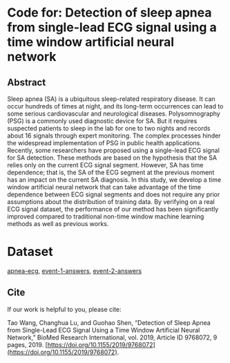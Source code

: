 #  Code for: Detection of sleep apnea from single-lead ECG signal using a time window artificial neural network

## Abstract

Sleep apnea (SA) is a ubiquitous sleep-related respiratory disease. It can occur hundreds of times at night, and its long-term occurrences can lead to some serious cardiovascular and neurological diseases. Polysomnography (PSG) is a commonly used diagnostic device for SA. But it requires suspected patients to sleep in the lab for one to two nights and records about 16 signals through expert monitoring. The complex processes hinder the widespread implementation of PSG in public health applications. Recently, some researchers have proposed using a single-lead ECG signal for SA detection. These methods are based on the hypothesis that the SA relies only on the current ECG signal segment. However, SA has time dependence; that is, the SA of the ECG segment at the previous moment has an impact on the current SA diagnosis. In this study, we develop a time window artificial neural network that can take advantage of the time dependence between ECG signal segments and does not require any prior assumptions about the distribution of training data. By verifying on a real ECG signal dataset, the performance of our method has been significantly improved compared to traditional non-time window machine learning methods as well as previous works.

# Dataset

[apnea-ecg](https://physionet.org/content/apnea-ecg/1.0.0/), [event-1-answers](dataset/event-1-answers), [event-2-answers](dataset/event-2-answers)

## Cite

If our work is helpful to you, please cite:

Tao Wang, Changhua Lu, and Guohao Shen, “Detection of Sleep Apnea from Single-Lead ECG Signal Using a Time Window Artificial Neural Network,” BioMed Research International, vol. 2019, Article ID 9768072, 9 pages, 2019. [https://doi.org/10.1155/2019/9768072](https://doi.org/10.1155/2019/9768072).
